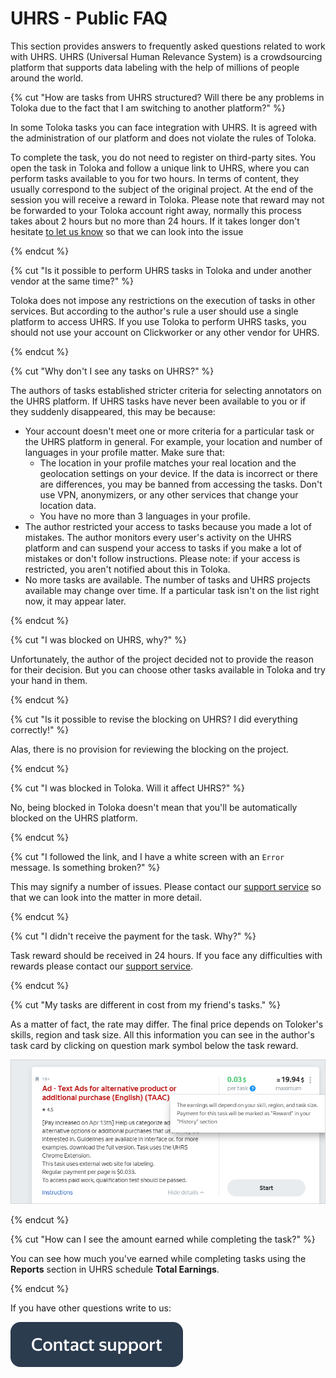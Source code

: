 # UHRS - Public FAQ

This section provides answers to frequently asked questions related to work with UHRS. UHRS (Universal Human Relevance System) is a crowdsourcing platform that supports data labeling with the help of millions of people around the world.

{% cut "How are tasks from UHRS structured? Will there be any problems in Toloka due to the fact that I am switching to another platform?" %}

In some Toloka tasks you can face integration with UHRS. It is agreed with the administration of our platform and does not violate the rules of Toloka.

To complete the task, you do not need to register on third-party sites. You open the task in Toloka and follow a unique link to UHRS, where you can perform tasks available to you for two hours. In terms of content, they usually correspond to the subject of the original project. At the end of the session you will receive a reward in Toloka. Please note that reward may not be forwarded to your Toloka account right away, normally this process takes about 2 hours but no more than 24 hours. If it takes longer don't hesitate [to let us know](troubleshooting/support.md#contact) so that we can look into the issue

{% endcut %}

{% cut "Is it possible to perform UHRS tasks in Toloka and under another vendor at the same time?" %}

Toloka does not impose any restrictions on the execution of tasks in other services. But according to the author's rule a user should use a single platform to access UHRS. If you use Toloka to perform UHRS tasks, you should not use your account on Clickworker or any other vendor for UHRS.

{% endcut %}

{% cut "Why don't I see any tasks on UHRS?" %}

The authors of tasks established stricter criteria for selecting annotators on the UHRS platform. If UHRS tasks have never been available to you or if they suddenly disappeared, this may be because:

- Your account doesn't meet one or more criteria for a particular task or the UHRS platform in general. For example, your location and number of languages in your profile matter.
  Make sure that:
  - The location in your profile matches your real location and the geolocation settings on your device. If the data is incorrect or there are differences, you may be banned from accessing the tasks.
    Don't use VPN, anonymizers, or any other services that change your location data.
  - You have no more than 3 languages in your profile.
- The author restricted your access to tasks because you made a lot of mistakes. The author monitors every user's activity on the UHRS platform and can suspend your access to tasks if you make a lot of mistakes or don't follow instructions. Please note: if your access is restricted, you aren't notified about this in Toloka.
- No more tasks are available. The number of tasks and UHRS projects available may change over time. If a particular task isn't on the list right now, it may appear later.

{% endcut %}

{% cut "I was blocked on UHRS, why?" %}

Unfortunately, the author of the project decided not to provide the reason for their decision. Вut you can choose other tasks available in Toloka and try your hand in them.

{% endcut %}

{% cut "Is it possible to revise the blocking on UHRS? I did everything correctly!" %}

Alas, there is no provision for reviewing the blocking on the project.

{% endcut %}

{% cut "I was blocked in Toloka. Will it affect UHRS?" %}

No, being blocked in Toloka doesn't mean that you'll be automatically blocked on the UHRS platform.

{% endcut %}

{% cut "I followed the link, and I have a white screen with an `Error` message. Is something broken?" %}

This may signify a number of issues. Please contact our [support service](troubleshooting/support.md#contact) so that we can look into the matter in more detail.

{% endcut %}

{% cut "I didn't receive the payment for the task. Why?" %}

Task reward should be received in 24 hours. If you face any difficulties with rewards please contact our [support service](troubleshooting/support.md#contact).

{% endcut %}

{% cut "My tasks are different in cost from my friend's tasks." %}

As a matter of fact, the rate may differ. The final price depends on Toloker's skills, region and task size. All this information you can see in the author's task card by clicking on question mark symbol below the task reward.

![](assets/cost.png)

{% endcut %}

{% cut "How can I see the amount earned while completing the task?" %}

You can see how much you've earned while completing tasks using the **Reports** section in UHRS schedule **Total Earnings**.

{% endcut %}

If you have other questions write to us:

[![](assets/buttons/contact-support.svg)](troubleshooting/support.md#contact)

